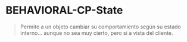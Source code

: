# BEHAVIORAL-CP-State

> Permite a un objeto cambiar su comportamiento según su estado interno... aunque no sea muy cierto, pero si a vista del cliente.
